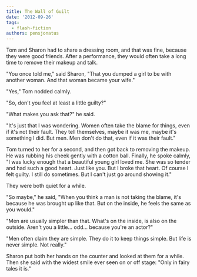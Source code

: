 ```yaml
---
title: The Wall of Guilt
date: '2012-09-26'
tags:
  - flash-fiction
authors: pensjonatus
---
```


Tom and Sharon had to share a dressing room, and that was fine, because they
were good friends. After a performance, they would often take a long time to
remove their makeup and talk.

<!-- truncate -->

"You once told me," said Sharon, "That you dumped a girl to be with another
woman. And that woman became your wife."

"Yes," Tom nodded calmly.

"So, don't you feel at least a little guilty?"

"What makes you ask that?" he said.

"It's just that I was wondering. Women often take the blame for things, even if
it's not their fault. They tell themselves, maybe it was me, maybe it's
something I did. But men. Men don't do that, even if it was their fault."

Tom turned to her for a second, and then got back to removing the makeup. He was
rubbing his cheek gently with a cotton ball. Finally, he spoke calmly, "I was
lucky enough that a beautiful young girl loved me. She was so tender and had
such a good heart. Just like you. But I broke that heart. Of course I felt
guilty. I still do sometimes. But I can't just go around showing it."

They were both quiet for a while.

"So maybe," he said, "When you think a man is not taking the blame, it's because
he was brought up like that. But on the inside, he feels the same as you would."

"Men are usually simpler than that. What's on the inside, is also on the
outside. Aren't you a little... odd... because you're an actor?"

"Men often claim they are simple. They do it to keep things simple. But life is
never simple. Not really."

Sharon put both her hands on the counter and looked at them for a while. Then
she said with the widest smile ever seen on or off stage: "Only in fairy tales
it is."
